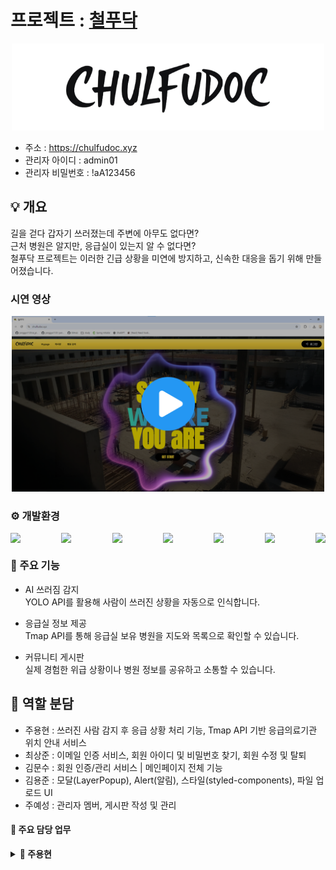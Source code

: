 # 프로젝트 : [철푸닥](https://chulfudoc.xyz)
<div align="center">
  <a href="https://chulfudoc.xyz">
    <img src="https://raw.githubusercontent.com/koreait1/chulfudoc-front/master/img/resources/logo.png" alt="철푸닥" width="500"/>
  </a><br />
</div>

- 주소 : https://chulfudoc.xyz
- 관리자 아이디 : admin01
- 관리자 비밀번호 : !aA123456

## 💡 개요
길을 걷다 갑자기 쓰러졌는데 주변에 아무도 없다면?<br />
근처 병원은 알지만, 응급실이 있는지 알 수 없다면?<br />
철푸닥 프로젝트는 이러한 긴급 상황을 미연에 방지하고, 신속한 대응을 돕기 위해 만들어졌습니다.<br />

### 시연 영상
<div align="center">
  <a href="https://youtu.be/A1iIsN803bc">
    <img src="https://raw.githubusercontent.com/koreait1/chulfudoc-front/master/img/resources/alt.png" alt="철푸닥 시연영상" width="500"/>
  </a><br />
</div>

### ⚙ 개발환경

<div style="display: flex; justify-content: space-between;">
	<img src="https://img.shields.io/badge/Nextjs-000000?style=for-the-badge&logo=nextdotjs&logoColor=white">
	<img src="https://img.shields.io/badge/TypeScript-3178C6?style=for-the-badge&logo=typescript&logoColor=white">
	<img src="https://img.shields.io/badge/SpringBoot-6DB33F?style=for-the-badge&logo=springboot&logoColor=white">
	<img src="https://img.shields.io/badge/Mysql-4479A1?style=for-the-badge&logo=mysql&logoColor=white">
	<img src="https://img.shields.io/badge/Docker-2496ED?style=for-the-badge&logo=docker&logoColor=white">
	<img src="https://img.shields.io/badge/Jenkins-D24939D?style=for-the-badge&logo=jenkins&logoColor=white">
	<img src="https://img.shields.io/badge/Roboflow-6706CE?style=for-the-badge&logo=roboflow&logoColor=white">
</div> 

### 🔹 주요 기능
- AI 쓰러짐 감지<br />
YOLO API를 활용해 사람이 쓰러진 상황을 자동으로 인식합니다.<br />

- 응급실 정보 제공<br />
Tmap API를 통해 응급실 보유 병원을 지도와 목록으로 확인할 수 있습니다.<br />
- 커뮤니티 게시판<br />
실제 경험한 위급 상황이나 병원 정보를 공유하고 소통할 수 있습니다.

## 👥 역할 분담
- 주용현 : 쓰러진 사람 감지 후 응급 상황 처리 기능, Tmap API 기반 응급의료기관 위치 안내 서비스
- 최상준 : 이메일 인증 서비스, 회원 아이디 및 비밀번호 찾기, 회원 수정 및 탈퇴
- 김문수 : 회원 인증/관리 서비스 | 메인페이지 전체 기능
- 김용준 : 모달(LayerPopup), Alert(알림), 스타일(styled-components), 파일 업로드 UI
- 주예성 : 관리자 멤버, 게시판 작성 및 관리 

#### 📌 주요 담당 업무
<details>
	<summary><strong>👤 주용현</strong></summary>

### ⚙️ 기능 설명
- 낙상 감지 서비스
	- 웹캠 연결
	- 사용자가 버튼을 눌러 웹캠 On/Off 전환 가능
	- AI 서버로 영상 전송 & 객체 감지
	- 권한 거부 시 사용자 친화적 UX 제공
	- 이미지 예시(허용 / 비허용)를 통해 브라우저 권한 허용 안내
	- 쓰러짐이 감지되면 감지 영역에 빨간 박스를 표시
	- 웹캠 사용 가능 여부(webcamAble)에 따라 DetectBox 표시 여부 결정
	- DetectBox에서 감지된 이벤트를 받아 일정 횟수 이상이면 낙상으로 판단
	- 낙상 감지 시 /tmap 페이지로 라우팅 -> 가까운 응급의료기관 자동 조회 서비스

**응급의료기관 정보 제공 서비스**
- 응급의료기관 지도 서비스 : 마커 클릭
	- 사용자의 현재 위치를 기반으로 Tmap 지도 초기화
 	- CSV(`ERPlusPlus.csv`)에서 응급의료기관 데이터 파싱 후 지도에 마커 표시
	- 병원 마커 클릭 시:
		- Tmap API를 통해 현재 위치 → 병원까지의 경로 탐색
 		- Polyline으로 경로를 지도에 표시
		- 병원 상세 정보(주소, 연락처, 거리, 예상 소요 시간)를 InfoWindow로 제공
		- API 호출 제한(429) 또는 오류 발생 시 AlertDialog로 안내

- 응급의료기관 지도 및 목록 조회 서비스 : 가까운 응급의료기관 자동 조회
	- 내 주변 응급의료기관 정보 테이블 표시
		- 사용자 현재 위치 기준 직선 거리(Haversine 공식) 계산
		- 직선거리가 가까운 20개 후보 병원 선정 후 Tmap Routes API로 실제 도로 거리 계산 -> 호출 최소화
		- 실제 거리 기준 상위 5개 병원을 테이블로 표시
		- 거리 계산 중 로딩 표시
	- 사용자의 현재 위치를 기반으로 Tmap 지도 초기화
	- CSV(ERPlusPlus.csv)에서 응급의료기관 데이터를 파싱
	- 현재 위치와 가장 가까운 5개 병원 표시
	- 병원별 Polyline 경로 표시 및 InfoWindow를 통한 상세 정보 제공
	- API 호출 제한(429) 또는 오류 발생 시 SweetAlert2를 이용한 안내
	- 지도 초기 로딩 시 로딩 컴포넌트 표시
	- 토글 버튼(지도 보기, 목록 보기)을 클릭하여 응급의료기관의 지도, 목록 검색 서비스를 전환
	- 패널 전환 시 페이드 + 슬라이드(오른쪽 → 왼쪽) 애니메이션 적용.


- 응급의료기관 검색 서비스
	- 사용자로부터 병원 검색 키워드를 입력받고, 검색 옵션을 선택할 수 있는 폼 제공.
	- Enter 키 또는 버튼 클릭으로 검색 동작 실행.
	- 검색 옵션:
		- ALL: 통합검색
		- NAME: 병원명 검색
		- ADDR: 주소 검색
	- 사용자의 위치를 기반으로 지도(Tmapv3)를 표시하고, 병원 마커 및 도로 경로를 시각화.
	- 검색 폼(ERSearchForm)을 통해 병원명, 주소, 통합검색 가능.
	- 검색 결과에 따라 지도에 마커, InfoWindow, 경로선(Polyline)을 동적으로 표시.
	- Tmap API 호출 시 제한(429)을 처리하고, 오류 발생 시 사용자 알림을 표시.
	- 응급의료기관 목록을 표 형태로 렌더링.
	- 응급 의료 기관의 이름, 주소, 전화번호를 테이블로 표시.
	- 검색 결과가 없으면 “검색 결과가 없습니다.” 메시지 출력.

### 📝 코드 리뷰
### detect
- /_components/DetectBox.tsx
	- navigator.mediaDevices.getUserMedia() API를 사용해 웹캠 스트림을 가져옴
	- 스트림을 <video>에 연결하고, <canvas>를 통해 사용자 화면에 출력
	- monitor() 함수가 주기적으로 실행되어 감지 동작 수행
		- <canvas>를 Blob으로 변환 후 서버에 전송
		- 서버 응답(JSON 배열)에서 감지 좌표를 꺼내 ctx.strokeRect로 박스 표시
		- 감지 결과 중 "쓰러짐"(cls === 1)일 경우만 그려짐
		- 감지 시 callback 호출 → 상위 컴포넌트에서 후속 처리 가능
	- 웹캠 권한이 없거나 거부된 경우:
		- alertDialog로 안내 메시지 출력
		- LayerPopup을 열어 권한 허용 방법을 이미지와 함께 제공

- /_containers/DetectContainer.tsx
	- webcamAble 상태에 따라 두 가지 UI 제공
		- true → <DetectBox> 렌더링 + "WebCam Off" 버튼
 		- false → "GET START" 버튼
	- detectCallback
		- 감지 이벤트 발생 시 호출
		- 최근 10초 이내 감지 횟수를 카운트
		- 5회 이상이면 fallDetect 상태를 true로 변경
	- useEffect
		- fallDetect가 true일 때 /tmap 페이지로 이동
	- onDetectChange
		- 현재 webcamAble 상태를 반전시켜 상위 컴포넌트(onChange)에 전달
	- WebcamButton
		- 스타일이 적용된 버튼으로 WebCam On/Off 토글 역할 수행

### tmap
- @/app/layout.tsx  
	- <head> 영역에 <script src={tmapApiUrl}>를 통해 Tmap appkey를 정적으로 추가
	- 컴포넌트 내부에서 동적으로 삽입하려 하면 Next.js에서 document.write가 허용되지 않으므로, 해당 방식으로 처리

- @/app/_global/components/Map.tsx : 다른 Tmap 컴포넌트들의 참고용 컴포넌트 역할 및 마커 서비스 제공
	- 전역 선언
		- window.Tmapv3 타입 선언으로 Tmap API 사용 가능하게 설정
	- 데이터 로드
		- Papa.parse 사용해 CSV 파일(/ERPlusPlus.csv)을 파싱
		- 위도, 경도 값이 없는 병원은 스킵
	- 지도 초기화
		- navigator.geolocation으로 현재 위치를 받아 지도 중심 좌표 설정
		- 현재 위치에 마커 및 InfoWindow(현위치) 추가
	- 병원 마커
		- CSV 데이터를 순회하며 병원 위치에 마커 표시
		- 마커 클릭 이벤트 처리:
			- 기존 Polyline과 InfoWindow 제거
			- Tmap Routes API 호출
			- 응답 데이터를 파싱하여 경로(Polyline) 표시
			- 병원 상세 정보 InfoWindow 렌더링
				- (병원 정보 닫기) 텍스트를 클릭하면 InfoWindow 제거
	- 오류 처리
		- API 호출 제한(429) → 에러 다이얼로그 + 홈 리다이렉트
		- 기타 API 오류 → 에러 다이얼로그 + 새로고침 옵션 제공
	- 스타일링
		- Wrapper 컴포넌트: 지도 영역 크기 및 border 스타일 지정
		- width, height를 prop으로 받아 동적으로 적용 가능

- /_components/NearERMap.tsx
	- 지도 초기화
		- window.Tmapv3가 로드될 때까지 setInterval로 대기 후 초기화
		- initMap에서 CSV 데이터를 파싱하고 병원 정보를 준비
	- 사용자 위치
		- navigator.geolocation.getCurrentPosition으로 현재 위치 확인
		- 위치 확인 실패 시 AlertDialog 호출 및 로딩 종료
		- 병원 표시
		- 위도/경도 값이 있는 병원만 필터링
		- 현재 위치와 병원 좌표 간 거리 계산 후 가까운 5개 병원 선택
		- 각 병원 마커 생성 및 InfoWindow 표시
	- Tmap Routes API 호출 후 Polyline으로 경로 표시
		- 각 경로별 색상 지정 (colors 배열)
	- 오류 처리
		- API 호출 제한(429) → AlertDialog 호출, 메인 페이지 이동, onBlocked 콜백 호출
		- 기타 API 오류 → AlertDialog 호출 + 새로고침 옵션 제공
		- 다중 알람 방지를 위해 errorRef 사용
	- 상태 관리
		- loading 상태로 초기 지도 로딩 표시
		- 병원 경로 표시 완료 시 setLoading(false) 처리


- /_components/NearERInfo.tsx
	- 데이터 로드
		- Papa.parse를 사용하여 CSV를 다운로드하고, 위도/경도가 있는 데이터만 필터링
	- 사용자 위치 확인
		- navigator.geolocation.getCurrentPosition으로 위치 확인
		- 위치 확인 후 거리 계산 및 후보 병원 선정
	- 거리 계산
		- Haversine 공식을 사용하여 직선 거리 계산 → 후보 20개 추림
		- 후보 병원 20개만 Tmap Routes API 호출 → 실제 거리 계산
		- 각 호출마다 200ms 텀을 두어 API 과부하 방지
	- 병원 선정
		- 실제 거리 기준 상위 5개 병원을 nearestHospitals 상태에 저장
	- UI 표시
		- TableWrap 스타일로 테이블 구성
		- 열: 순위, 기관명, 소재지, 거리, 연락처
		- 로딩 중 LocalLoadingWrapper와 Loading 컴포넌트 표시
		- 거리 값은 km 단위로 표시, 값이 없으면 '-' 표시

- /_components/ERSearchForm.tsx
	- 컴포넌트 구조
		- SearchFormWrapper로 스타일링된 div 내에 select, input, button 배치.
		- Flex 레이아웃이 아닌 text-align: center 중심 정렬로 구성.
		- 버튼과 입력창, 선택창 모두 일관된 높이와 border-radius 적용.
	- 상태 관리
		- keyword, option 값을 props로 받아 상위 컴포넌트와 상태 동기화.
		- onSearch 콜백으로 검색 실행.
	- 이벤트 처리
		- input에서 Enter 키 이벤트를 감지하여 onSearch 호출.
		- select 변경 시 setOption 호출.
		- 버튼 클릭 시 onSearch 호출.
	- 스타일링
		- styled-components 사용, primary와 dark 컬러를 적용.
		- 버튼 hover 시 반투명 배경 색상 적용 (${primary}aa).
		- select와 input에 공통 높이와 padding 적용, 일관된 UX 제공.
		- React.memo 또는 useCallback 사용은 없음, 상태 변경 시 전체 렌더링 발생 가능.
	- 접근성 고려:
		- input에 placeholder 제공.
		- 버튼에 type 명시 (type="button")으로 form 제출 방지.
	- 전반적
		- 상위 상태와 완전히 동기화되도록 props 기반 설계.

- /_components/SearchERMap.tsx
	- 상태 관리
		- hospitals, keyword, search, option 등 핵심 상태를 useState로 관리.
		- mapRef, markersRef, linesRef, infosRef를 useRef로 관리하여 지도 요소 재사용 및 초기화 방지.
		- errorRef로 다중 알람 방지.
	- 지도 초기화
		- 최초 1회만 navigator.geolocation.getCurrentPosition 호출 후 지도 생성.
		- 현위치 마커와 InfoWindow 추가.
		- mapRef.current 존재 여부로 중복 생성 방지.
	- 검색 및 렌더링
		- useEffect로 search와 hospitals 변경 시 renderHospitals 호출.
		- 기존 마커, 라인, InfoWindow 제거 후 새로운 검색 결과 표시.
	- Tmap API 호출
		- 각 병원에 대해 두 번 API 호출:
		- 거리 계산 및 Polyline 그리기
		- API 제한(429) 체크 및 추가 경로 Polyline
		- distanceKm 계산 후 InfoWindow에 표시.
		- Polyline 색상은 lineColors 배열을 순환하며 지정.

	- 예외 처리
		- API 실패, 위치 불가, 검색 결과 없음 등 상황에서 useAPIAlertDialog와 useAlertDialog를 이용해 사용자 안내.
		- errorRef를 활용하여 중복 알람 방지.
		- API 호출 제한(429) 발생 시 메인 페이지 이동 또는 새로고침 안내.
		- 로딩 처리
		- loading 상태를 통해 검색/렌더링 진행 시 전체 화면 Loading 표시.
		- React Portal을 사용해 body에 Loading overlay 렌더링.

- /_components/SearchERInfo.tsx
	- props 처리
		- hospitals 배열을 받아 map으로 렌더링.
		- 검색 결과가 없을 경우 단일 row로 안내 메시지 출력.
	- 성능 최적화
		- React.memo 적용으로 props 변경 없으면 불필요한 리렌더 방지.

- /_containers/ERLContainer.tsx
		- useState로 blocked 상태 관리.
		- false일 때: 병원 목록 표시.
		- true일 때: API 호출 제한으로 인해 병원 목록 렌더링 방지.
		- NearERMap의 onBlocked prop을 통해 호출 제한 발생 시 blocked 상태 업데이트.

- /_containers/SearchMapContainer.tsx
	- 컴포넌트 구조
		- 단순히 SearchERMap을 감싸는 래퍼 컴포넌트.
		- 부모에서 전달받은 initialKeyword와 initialOption을 그대로 하위 컴포넌트로 전달.
	- props 처리
		- initialKeyword?: string과 initialOption?: 'ALL' | 'NAME' | 'ADDR' 타입 지정으로 선택적 초기값 처리.
		- 기본값이 없는 경우 SearchERMap에서 자체 초기값 사용.
	- 성능 및 유지보수
		- 단일 책임 원칙 준수: 검색 지도 컨테이너 역할만 수행.
		- 향후 검색 컨테이너에 다른 UI나 상태를 추가하기 용이.

- /_containers/SearchInfoContainer.tsx
	- CSV 데이터 로드
		- useEffect로 컴포넌트 최초 렌더링 시 /ERPlusPlus.csv를 Papa.parse로 다운로드 및 파싱.
	- 상태 관리
		- hospitals, filteredHospitals : CSV 데이터와 검색 후 필터링된 데이터를 useState로 관리.
		- keyword, option : 검색 키워드와 검색 옵션(ALL | NAME | ADDR)을 useState로 관리.
		- pagination, currentPage : 페이지네이션 상태와 현재 페이지를 useState로 관리.
		- itemsPerPage : 한 페이지당 표시할 아이템 수를 상수로 지정.
	- 검색 기능
		- handleSearch를 useCallback으로 정의:
		- hospitals 배열에서 keyword와 option 기준으로 필터링.
		- 검색 후 filteredHospitals 상태 갱신.
		- 현재 페이지를 1로 초기화하고 setupPagination 호출.
	- 페이지네이션
		- setupPagination 함수:
			- 전체 데이터와 현재 페이지를 기반으로 총 페이지 계산.
			- 10페이지 단위 그룹으로 페이지 버튼 생성.
			- 이전/다음 페이지 그룹 이동 가능하도록 prevRangePage와 nextRangePage 계산.
		- handlePageClick 함수:
			- 페이지 버튼 클릭 시 currentPage 갱신 후 해당 페이지 데이터와 페이지네이션 재계산.


- /_containers/SearchPageContainer.tsx
	- MemberPageWrapper
		- 멤버 전용 페이지 공통 레이아웃/스타일 주입.
	- ToggleButton
		- 상단 중앙에 위치한 전환 버튼.
		- 현재 화면에 따라 아이콘과 라벨이 바뀜:
			- 지도 화면일 때: 아이콘 MdList, 라벨 “목록 보기”
			- 목록 화면일 때: 아이콘 MdMap, 라벨 “지도 보기”
		- z-index: 10으로 패널 위에 떠 있어 항상 클릭 가능.
	- Panel (슬라이드 패널)
		- 지도/목록 각각을 감싸는 두 개의 절대 배치 패널.
		- active prop으로 보임/숨김과 인터랙션 가능 여부를 제어:
			- 보임: opacity: 1, transform: translateX(0), pointer-events: auto
			- 숨김: opacity: 0, transform: translateX(20px), pointer-events: none
		- 슬라이드/페이드 전환(transition: all 0.5s)으로 자연스러운 화면 교체.
		- margin-top: 100px으로 상단 토글 버튼 영역과 시각적으로 분리.
	- SearchMapContainer
		- 지도 기반 검색 화면을 담당하는 하위 컨테이너.
		- initialKeyword, initialOption을 받아 내부에서 지도/경로/마커 렌더링 등 제공.
	- SearchERInfoContainer
		- 목록(테이블) 기반 검색 화면을 담당하는 하위 컨테이너.
		- initialKeyword, initialOption을 받아 내부에서 필터링/페이지네이션 등 제공.

- /api/mapRoute/route.ts
	- 쿼리 파라미터 검증
		- startX, startY, endX, endY 중 하나라도 없으면 400 Bad Request 반환
	- Tmap API 호출
		- URL 구성 시 NEXT_PUBLIC_TMAP_API_KEY 사용
		- 요청 옵션:
			- version=1, format=json
			- 좌표 타입: WGS84GEO
			- searchOption=1, trafficInfo=Y
	- 응답 처리
		- HTTP 429 → 클라이언트에 API 호출 제한 초과 메시지 + 429 상태 코드 반환
		- 기타 HTTP 오류 → 상태 코드와 에러 메시지 전달
		- 정상 응답 → JSON 데이터 그대로 반환
	- 예외 처리
		- 네트워크 또는 기타 예외 발생 시 500 Internal Server Error 반환
		- 콘솔에 에러 로그 기록

- /hooks/useAPIAlertDialog.tsx
	- 핵심 기능
		- SweetAlert2(Swal.fire)를 활용한 재사용 가능한 알림 훅
		- mainCallback과 reloadCallback에 따라 Confirm / Cancel 버튼 동적으로 표시
		- 버튼 텍스트(mainText, reloadText) 기본값 제공 → 재사용성 높음
	- global에 `useAlertDialog.tsx`가 있지만, 추가 구현한 이유:  
		- Tmap 지도를 렌더링할 때 폴리라인이 먼저 렌더링되면, **처음 렌더링된 폴리라인이 표시되지 않는 오류**를 방지하기 위함
- /types/SearchERInfoTypes.ts
	- 병원 정보 관련 타입 공통화


### 🖼️ 구현 이미지
<p align="center">
  <img src="https://raw.githubusercontent.com/koreait1/chulfudoc-front/master/img/jyh/1.png" alt="jyh1" width="800"/>
  <img src="https://raw.githubusercontent.com/koreait1/chulfudoc-front/master/img/jyh/2.png" alt="jyh2" width="800"/>
  <img src="https://raw.githubusercontent.com/koreait1/chulfudoc-front/master/img/jyh/3.png" alt="jyh3" width="800"/>
  <img src="https://raw.githubusercontent.com/koreait1/chulfudoc-front/master/img/jyh/4.png" alt="jyh4" width="800"/>
  <img src="https://raw.githubusercontent.com/koreait1/chulfudoc-front/master/img/jyh/5.png" alt="jyh5" width="800"/>
  <img src="https://raw.githubusercontent.com/koreait1/chulfudoc-front/master/img/jyh/6.png" alt="jyh6" width="800"/>
  <img src="https://raw.githubusercontent.com/koreait1/chulfudoc-front/master/img/jyh/7.png" alt="jyh7" width="800"/>
  <img src="https://raw.githubusercontent.com/koreait1/chulfudoc-front/master/img/jyh/8.png" alt="jyh8" width="800"/>
</p>

</details>

<details>
	<summary><strong>👤 최상준</strong></summary>

### ⚙️ 기능 설명
- 회원 탈퇴
	- DeleteButton 컴포넌트 제작
	- SweetAlert2 기반 확인/완료 메시지 제공
	- 탈퇴 성공 시 3초 안내 메시지 후 자동 로그아웃 처리
	- localStorage 토큰·쿠키 삭제 → /member/login 리다이렉트

- 이메일 인증
	- HTML 템플릿 제작 (비밀번호 초기화/이메일 인증) → 반응형 레이아웃 적용
	- RedisTemplate 연동: 인증 토큰 저장 및 만료·쿨다운 관리
	- 인증 메일 재전송 버튼 제공 + 쿨다운 타이머 표시
	- 인증 성공/만료/실패 상태별 결과 페이지 구현

- 인증타이머
	- 인증 메일/코드 발송 시 Redis에 카운트 저장
	- 프론트에서 재전송 시도 횟수 및 남은 시간 표시


- 아이디 찾기 / 임시 비밀번호 발급
	- 가입 시 등록된 이메일을 통해 아이디 안내 메일 발송
	 -비밀번호 분실 시 임시 비밀번호 메일 전송

- 회원 수정
	- 프로필 정보(닉네임, 비밀번호 등) 수정 기능 구현
	- 수정 성공 시 최신 정보로 UI 즉시 갱신

### 📝 코드 리뷰
- AuthCount.tsx
	- 인증 쿨다운 타이머 컴포넌트(기본 180초). startSignal로 시작/리셋, 만료 시 onExpire 콜백
	- 내부 setInterval 관리로 남은 시간표시

- FindIdForm.tsx
	- 이름/이메일 입력 후 아이디 찾기 요청(ApiUrl.FINDUSERID) 전송
	- AuthNumButton로 요청 시작 시 pending 처리 및 에러 메시지 표시

- FindIdDoneForm.tsx
	- 찾은 아이디를 읽기 전용으로 표시, 로그인/비밀번호 찾기 버튼 제공
	- pending 상태에 따라 버튼 비활성화 및 에러 메시지 출력

- FindPwForm.tsx
	-아이디/이메일 입력 후 임시 비밀번호 발급 요청(ApiUrl.PWRESET)
	-AuthNumButton로 전송, 폭(width) 지정 및 에러 표시

- FindContainer.tsx
	- mode=id|pw에 따라 FindIdForm/FindPwForm 스위칭
	- 폼 상태/에러/대기 관리, 콜백에서 라우팅 및 알림(useAlertDialog) 처리

- FindIdDoneContainer.tsx
	- sessionStorage('find:id')에서 아이디 로드 후 완료 화면 구성
	- 로그인/비밀번호 찾기 라우팅 콜백 제공 및 초기 접근 검증

- DeleteButton.tsx
	- 탈퇴 확인 모달 → /member/delete 호출 → 성공 시 토큰 삭제 후 /member/api/logout
	- 상태코드(401/403)별 사용자 안내 분기

- ProfileForm.tsx
	- 회원 수정 폼 UI(이름/비번/휴대전화/프로필 이미지).
	- 파일 업로드/삭제 콜백과 에러 메시지 표시, 제출 버튼 제공

- ProfileContainer.tsx
	- 사용자 정보 로드/상태 관리, 서버 액션과 연계해 수정 처리
	- 완료 시 컨텍스트 업데이트 후 /mypage로 이동

- _services/actions.ts > processProfile
	- 서버 액션: 폼 유효성 검사 후 /member/update(PATCH) 호출
	- 성공 시 done=true로 반환, 실패는 필드/글로벌 에러로 회신

### 🖼️ 구현 이미지
<p align="center">
  <img src="https://raw.githubusercontent.com/koreait1/chulfudoc-front/master/img/sang/1.png" alt="sang1" width="800"/>
  <img src="https://raw.githubusercontent.com/koreait1/chulfudoc-front/master/img/sang/2.png" alt="sang2" width="800"/>
  <img src="https://raw.githubusercontent.com/koreait1/chulfudoc-front/master/img/sang/3.png" alt="sang3" width="800"/>
  <img src="https://raw.githubusercontent.com/koreait1/chulfudoc-front/master/img/sang/4.png" alt="sang4" width="800"/>
  <img src="https://raw.githubusercontent.com/koreait1/chulfudoc-front/master/img/sang/5.png" alt="sang5" width="800"/>
  <img src="https://raw.githubusercontent.com/koreait1/chulfudoc-front/master/img/sang/6.png" alt="sang6" width="800"/>
  <img src="https://raw.githubusercontent.com/koreait1/chulfudoc-front/master/img/sang/7.png" alt="sang7" width="800"/>
  <img src="https://raw.githubusercontent.com/koreait1/chulfudoc-front/master/img/sang/8.png" alt="sang8" width="800"/>
  <img src="https://raw.githubusercontent.com/koreait1/chulfudoc-front/master/img/sang/9.png" alt="sang9" width="800"/>
</p>

</details>

<details>
	<summary><strong>👤 김문수</strong></summary>

### ⚙️ 기능 설명
**회원 인증/관리 서비스**
- 회원 가입
	- 회원 가입 시 필수 입력 항목 체크
	- 중복(아이디, 이메일), 패스워드 보안 레벨, 이메일 형식, 휴대전화 번호 형식 검증
	- REST API를 활용한 소셜 연동 회원 가입
- 로그인
	- 로그인 필수 항목 정보 전달 -> BE에서 회원 존재 여부 체크 -> JWT 토큰 발급
	- 소셜 계정 : 소셜 토큰 체크 -> JWT 토큰 발급
- 본인 인증(이메일)
	- 이메일 형식 체크 후 이메일 발송(템플릿 형태) 요청
	- Redis 내 인증번호 임시 저장(BE) -> 입력한 인증번호와 일치 여부 체크

- 메인페이지
	- 홈페이지 컨셉에 맞는 스타일링
	- UI 기획 및 제작

- 전반적인 QA 업무
  - 서비스 전반적인 검증

### 📝 코드 리뷰
- AuthNumButton.tsx : CSR 방식 이메일 인증에 사용되는 공통 버튼 컴포넌트(메일 발송, 이메일 인증 등 어떤 목적에도 대응할 수 있도록 설계)
- member/_services/actions.ts : 회원 가입, 로그인, 회원정보 조회를 위한 메서드 통합 정의
- member/_component & _container : 회원 가입, 로그인 등에 필요한 각종 폼 및 컨테이너 정의
- admin/membership : 관리자가 회원 목록을 조회할 수 있는 서비스 정의
- main/ : 메인페이지 UI 구현

  ※ 상세한 코드가 궁금하시다면 `kiana507680@gmali.com`으로 연락주세요.

### 🖼️ 구현 이미지
<p align="center">
  <img src="https://raw.githubusercontent.com/koreait1/chulfudoc-front/master/img/kms/main.png" alt="main" width="800"/>
  <img src="https://raw.githubusercontent.com/koreait1/chulfudoc-front/master/img/kms/serviceOn.png" alt="serviceOn" width="800"/>
  <img src="https://raw.githubusercontent.com/koreait1/chulfudoc-front/master/img/kms/main2.png" alt="main2" width="800"/>
  <img src="https://raw.githubusercontent.com/koreait1/chulfudoc-front/master/img/kms/join.png" alt="join" width="800"/>
  <img src="https://raw.githubusercontent.com/koreait1/chulfudoc-front/master/img/kms/authNum.png" alt="authNum" width="800"/>
</p>
</details>

<details>
	<summary><strong>👤 김용준</strong></summary>

### ⚙️ 기능 설명
- **모달 (LayerPopup)**
  - `react-modal`을 래핑한 공통 팝업 컴포넌트
  - `isOpen`, `onClose`, `title`, `width`, `height` 등 props로 다양한 화면에서 재사용 가능
  - 닫기 버튼과 헤더 스타일을 포함해 일관된 UX 제공
  - 로그인, 권한 안내, 마이페이지 등 다양한 화면에서 활용
- **Alert (알림)**
  - 기존 `window.alert()`의 투박하고 제각각인 UI 문제 해결
  - 공통 디자인을 적용한 `AlertDialog` 컴포넌트 제작
  - `alertDialog("메시지")` 한 줄로 호출 가능
  - 프로젝트 전반에 걸쳐 같은 모양과 UX로 알림 제공
- **스타일 시스템**
  - `styled-components` 기반 디자인 시스템 적용
  - `_global/styles/color.ts`, `fontsize.ts` 등 전역 상수 관리
  - 색상, 폰트, 레이아웃을 통일해 모든 화면에서 동일한 느낌 제공
  - 반응형 고려 → 320px ~ 1150px까지 대응
- **파일 업로드 UI**
  - `FileUpload.tsx`, `FileUploadBox.tsx`, `ImageUploadBox.tsx` 구현
  - 클릭 업로드 + Drag & Drop 지원
  - 업로드된 파일/이미지 미리보기를 `FileImages.tsx`로 제공
  - 어디서든 같은 방식으로 작동해 UX의 일관성을 유지
  - 서버 연동을 고려해 업로드/다운로드/썸네일 처리와 연결됨
  
### 📝 코드 리뷰
- _global/components/LayerPopup.tsx
	- react-modal 래핑 공통 모달
	- isOpen/onClose/title/width/height로 재사용
	- 닫기 버튼 포함, 전역 색/폰트로 일관 UX
- _global/hooks/useAlertDialog.tsx
	- SweetAlert2 기반 공통 알림 훅
	- alertDialog({ title, text, icon, callback }) 한 줄 호출
	- 확인 시 callback 실행(선택)
- _global/components/FileUpload.tsx
	- 버튼 클릭 → 동적 <input type="file"> 생성
	- single, imageOnly 옵션 지원
	- useFetchCSR로 업로드, 결과는 onUploaded로 전달
	- 실패 시 useAlertDialog로 안내
- _global/components/FileImages.tsx
	- 업로드 이미지 리스트/미리보기
	- next/image 사용, 썸네일 그리드
	- 클릭 시 LayerPopup으로 확대 보기
	- viewOnly/viewOrgImage로 동작 제어
- _global/styles/color.ts, fontsize.ts
	- 전역 팔레트/폰트 크기 토큰
	- 화면 전반 색·모양 일관성 유지
	- 직접 값 대신 토큰 사용 권장

### 🖼️ 구현 이미지
<p align="center">
	<div>
  <img src="https://raw.githubusercontent.com/koreait1/chulfudoc-front/master/img/kyj/1.PNG" alt="kyj1" height="100"/>
  <img src="https://raw.githubusercontent.com/koreait1/chulfudoc-front/master/img/kyj/2.PNG" alt="kyj2" height="100"/>
  <img src="https://raw.githubusercontent.com/koreait1/chulfudoc-front/master/img/kyj/3.PNG" alt="kyj3" height="100"/>
	</div><div>
		<img src="https://raw.githubusercontent.com/koreait1/chulfudoc-front/master/img/kyj/4.PNG" alt="kyj4" height="100"/>
  <img src="https://raw.githubusercontent.com/koreait1/chulfudoc-front/master/img/kyj/5.PNG" alt="kyj5" height="100"/>
  <img src="https://raw.githubusercontent.com/koreait1/chulfudoc-front/master/img/kyj/6.PNG" alt="kyj6" height="100"/>
	</div><div>
		<img src="https://raw.githubusercontent.com/koreait1/chulfudoc-front/master/img/kyj/7.PNG" alt="kyj7" height="200"/>
  <img src="https://raw.githubusercontent.com/koreait1/chulfudoc-front/master/img/kyj/8.PNG" alt="kyj8" height="200"/>
  <img src="https://raw.githubusercontent.com/koreait1/chulfudoc-front/master/img/kyj/9.PNG" alt="kyj9" width="400"/>
	</div></p>

</details>

<details>
	<summary><strong>👤 주예성</strong></summary>

### ⚙️ 기능 설명
회원 관리
- 관리자(admin)에서 회원목록 조회(어드민, 멤버 권한 분기)
- 키워드 검색 : 이메일, 이름, 휴대폰, 아이디로 조회가능
- PUUID, 회원, 이름, ID, E-mail, 연락처, 소셜 연동(카테고리)들 조회 가능
게시판 관리
- 키워드 검색 : 게시판 ID, 게시판 이름으로 조회가능
- 생성되어있는 게시판 조회기능 아래에 목록으로 구현
- 게시판 등록 : 게시판 기본 설정 및 분류, 스킨, 권한 등으로 게시판을 만들 수 있음
게시판
- 비회원, 회원, 관리자 등 권한을 통해 글쓰기 및 글보기, 글삭제, 글수정 가능
- 비회원 일 시 비밀번호 검증을 통해 재확인 후 삭제 및 수정 가능
- 회원은 본인 검증을 통해 삭제 및 수정 가능함
- 관리자는 검증 없이 삭제 및 수정 가능
- 검색 기능을 통해 게시판 내의 게시글 검색 가능함
- 분류 설정 시에 메인타이틀 아래에 분류별 필터 가능
- 생성된 게시판들을 메인타이틀 위에 리스트로 띄워놓음

### 📝 코드 리뷰
- 게시판쪽 
- 컴포넌트
- BoardCategory.tsx
    - 게시판 카테고리 필터 UI 제공
        - useSearchParams로 URL 쿼리(?category=) 확인
        - 전체 버튼과 카테고리별 버튼을 렌더링
- BoardForm.tsx
    - 게시글 작성/수정 폼 컴포넌트. 게시판 설정(에디터/파일/카테고리/공지)과 사용자 상태(관리자/게스트)에 따라 입력 항목과 업로드 기능을 동적으로 제공.
        - board: 게시판 설정(에디터 사용, 이미지 업로드, 첨부파일, 카테고리 등) 제어
        - data: 폼 값 및 모드(register/update), 파일 그룹 gid, 공지 여부 notice, 게스트 여부 guest 등
        - errors: 필드별 검증 메시지 출력
        - pending: 제출 중 로딩/버튼 비활성화 제어
        - action: 서버 액션(폼 action으로 전달)
        - onChange, onToggle, editorCallback, fileUploadCallback, fileDeleteCallback: 상위 컨테이너 로직과 연동되는 이벤트 핸들러
- BoardListItems.tsx
    - 게시판 목록 컴포넌트. 게시글 리스트를 화면에 출력하고, 공지/카테고리 뱃지·제목·작성자·작성일·조회수를 함께 표시.
        - items: BoardDataType[] 형태의 게시글 배열 전달
        - BoardItem: 개별 게시글 항목 렌더링, 상세 페이지(/board/view/{seq})로 이동 링크 포함
        - createdAt 기준으로 방금전/몇 분 전/몇 시간 전 → 일정 시간이 지나면 yyyy.MM.dd HH:mm 포맷으로 표시
        - 게시글이 없을 경우 “조회된 게시글이 없습니다.” 메시지 출력
- BoardSearchForm.tsx
    - 게시판 검색 폼과 글작성 진입 링크 제공.
        - GET /board/list/{bid}로 검색 요청 전송(쿼리 파라미터 유지)
        - category가 있으면 hidden 필드로 분류 필터 유지
        - 검색 옵션(sopt: 통합/제목/내용/제목+내용/이름) + 검색어(skey) 입력
        - 게시판이 writable이면 글작성 링크(/board/write/{bid}) 노출
    - 입력
        - search?: BoardSearchType – 초기 검색 상태(카테고리/옵션/키워드)
        - board?: BoardConfigType – 게시판 식별자(bid), 작성 가능 여부(writable)
- BoardView.tsx
    - 게시글 상세 화면 컴포넌트. 
    - 제목/공지·카테고리 뱃지, 작성자·작성일·조회수, 본문(에디터/텍스트 지원), 첨부파일 목록을 표시하고, 목록/수정/삭제/작성 이동·액션 링크를 제공.
- BoardList.tsx
    - 게시판 목록 페이지의 컨테이너 컴포넌트.
    - BoardCategory: 카테고리 필터 표시
    - BoardListItems: 게시글 리스트 출력
    - BoardSearchForm: 검색 폼 및 글쓰기 버튼 제공
    - 특징: 전달받은 board, items, search를 하위 컴포넌트에 연결하여 목록 화면 전체를 조립하는 역할.
- CommentForm.tsx
    - 댓글 작성/수정 폼 컴포넌트.
    - 폼 hidden 값: guest, mode(comment_write/comment_update), seq, boardDataSeq 관리
    - 입력 항목: 작성자(commenter), 게스트일 경우 비밀번호(guestPw), 댓글 내용(content)
    - 상태 표시: errors 객체를 통해 각 필드별 검증 메시지 출력
- CommentItems.tsx
    - 댓글 목록 컴포넌트. 각 댓글의 작성자/이메일, 작성일, 본문을 표시하고 권한에 따라 수정/삭제 액션을 제공.
    - CommentItem: 개별 댓글 렌더링
    - 본문은 nl2br로 줄바꿈 반영
    - editable일 때만 버튼 노출:
    - 삭제: 확인 다이얼로그 후 router.push('/board/comment/delete/{seq}')
    - 수정: /board/comment/{seq} 이동
    - items가 없거나 비어 있으면 렌더링 생략 (빈 상태 UI는 별도 처리 전제)
- BoardTabs.tsx
    - 여러 게시판 간을 전환할 수 있는 탭 내비게이션 컴포넌트.
    - boards: 게시판 설정 배열(BoardConfigType[]) → 각각 탭으로 렌더링
    - activeBid: 현재 활성화된 게시판 식별자, 해당 탭에 on 클래스 적용
    - 각 탭은 /board/list/{bid} 경로로 이동
- PasswordForm.tsx
    - 비회원 게시글/댓글 수정·삭제 시 비밀번호 확인을 위한 폼 컴포넌트.
    - mode, seq: hidden 필드로 동작 모드 및 대상 글/댓글 식별자 전달
    - password: 비회원 비밀번호 입력 필드
    - errors: 각 필드 및 전역 에러 메시지 출력
    - pending: 제출 중 로딩 처리 및 버튼 비활성화
- BoardForm.tsx / BoardList.tsx / BoardView.tsx
    - 게시판의 스킨(skin) 설정에 따라 다른 UI 컴포넌트를 로드하는 래퍼 컴포넌트.
    - board.skin 값이 gallery면 GallerySkin, 그 외는 DefaultSkin 사용
    - BoardForm: 글 작성/수정 화면용 스킨 로더
    - BoardList: 게시글 목록 화면용 스킨 로더
    - 공통적으로 board가 존재해야만 렌더링 수행
- Comment.tsx
    - 게시판의 댓글 영역을 스킨별로 나누어 렌더링하는 래퍼 컴포넌트.
    - board.skin 값이 gallery면 GalleryFormSkin + GalleryItemsSkin, 그 외는 DefaultFormSkin + DefaultItemsSkin 로드
    - FormSkin: 댓글 작성/수정 폼
    - ItemsSkin: 댓글 목록
- 컨테이너
- CommentContainer.tsx
    - 댓글 폼/목록을 제어하는 컨테이너 컴포넌트. 상태 초기화, 입력 변경, 서버 액션 연동을 담당하고, 표시 자체는 Comment(스킨 로더)에 위임.
    - 초기 폼 상태 구성: 로그인 여부 기준으로 guest 설정, loggedMember.name을 기본 작성자로 세팅, 대상 글(boardDataSeq) 연결.
    - 입력 핸들링: onChange로 로컬 폼 상태 병합 업데이트.
    - 제출 처리: useActionState(processComment)로 서버 액션 바인딩 → [errors, action, pending] 관리.
    - 렌더링: Comment에 board, data, items, 폼/에러/액션/로딩 전달(스킨에 따라 폼·목록 출력).
- UpdateContainer.tsx
    - 게시글 작성/수정 컨테이너. 폼 상태/검증/파일업로드 후속처리/에디터 연동을 담당하고 화면은 BoardForm에 위임.
    - 초기화: data.mode === 'write'이면 로그인 여부로 guest 설정, 로그인 시 poster = loggedMember.name.
    - 서버 액션: useActionState(processUpdate) → [errors, action, pending] 관리.
    - 입력 처리: onChange(일반 필드 병합), onToggle(불리언·토글 값 반영).
    - 에디터 참조: editorCallback로 에디터 인스턴스 보관(useRef).
    - 파일 업로드 후속처리: fileUploadCallback
    - 업로드 항목을 location 기준으로 에디터 이미지(editorImages) / 일반 첨부(attachFiles) 분류, immer(produce)로 배열에 push.
    - 에디터 이미지가 있으면 editorRef.current.execute('insertImage', { source: urls })로 본문에 삽입.
    - 파일 삭제 후속처리: fileDeleteCallback
    - location에 따라 대상 배열 선택 후 seq 기준으로 필터링.
    - 렌더링: CommonContainer로 래핑 후 BoardForm에 모든 핸들러/상태 전달.
- ViewContainer.tsx
    - 게시글 상세 화면 컨테이너. 제목 세팅, 삭제 액션 처리, 화면 렌더링을 조립.
    - 페이지 타이틀 세팅: useLayoutEffect로 CommonContext.setMainTitle(${data.subject}|${board.name}) 호출.
    - 삭제 처리: 확인 다이얼로그 후 /board/delete/{seq}로 라우팅(router.push).
    - 렌더링: CommonContainer로 래핑하고 BoardView에 onDelete 전달.
- 훅
- useBoardConfig.ts
    - 게시판 설정 정보 조회용 커스텀 훅. 기본값을 초기화하고, 특정 bid가 주어지면 서버에서 설정을 불러와 상태로 관리.
    - 기본 상태: mode = 'register', 페이징/권한/스킨/파일옵션 등 초기값 세팅.
    - bid 존재 시 /board/config/{bid} 호출(fetchSSR).
    - 응답이 정상(200)일 경우 mode = 'update'로 전환 후 데이터 갱신.
    - 반환값: 현재 게시판 설정 객체.
- 서비스
- action.ts
    - processUpdate(errors, formData)
    - 게시글 등록/수정 처리.
    - getBoardConfig(bid)로 게시판 설정 확인(없으면 오류 반환).
    - 필수값 검증: bid, gid, poster, subject, content (+ mode==='update'면 seq).
    - API 호출: POST/PATCH /board/update (JSON).
    - 성공 시 리다이렉트: board.afterWritingRedirect === true → /board/view/{seq} 그 외 → /board/list/{bid}
    - 실패 시: 응답 messages를 그대로 에러로 반환.
    - processPassword(errors, formData)
    - 비회원 비밀번호 검증 후 다음 액션으로 라우팅.
    - 파라미터 검증: seq, mode(허용: update|delete|comment_update|comment_delete), password.
    - API 호출:
    - 댓글: POST /board/password/comment/{seq}
    - 글: POST /board/password/{seq}
    - 성공(204) 시 리다이렉트: 
    - delete → /board/delete/{seq}
    - comment_delete → /board/comment/delete/{seq}
    - comment_update → /board/comment/{seq}
    - 그 외 → /board/update/{seq}
    - 실패 시: { password: messages } 형태로 에러 반환.
    - processComment(errors, formData)
    - 댓글 등록/수정 처리.
    - 필수값 검증: boardDataSeq, mode(수정이면 seq), commenter, content, (게스트면 guestPw).
    - API 호출: POST/PATCH /board/comment (JSON).
    - 성공 시: /board/view/{boardDataSeq}#comment_{seq}로 리다이렉트(해시로 해당 댓글 위치 이동).
    - 실패 시: 응답 messages를 에러로 반환.
- boardConfig.ts
    - 게시판 설정/목록을 서버에서 조회해 전달하는 서비스 유틸.
    - getBoardConfig(bid?: string): Promise<BoardConfigType>
    - GET /board/config/{bid} 조회 성공 시 mode='update'로 반환
    - bid 없거나 실패 시 defaultData 반환
    - getBoardList(searchParams: CommonSearchType): Promise<{ items?, pagination? }>
    - 쿼리스트링(toQueryString) 구성 → GET /board/configs/all 호출
    - 성공 시 목록/페이지네이션 객체 반환, 실패 시 빈 객체 {} 반환
- boardData.ts
    - 게시글 단건 조회 및 게시판별 목록 조회 서비스.
    - get(seq?: number): Promise<BoardDataType>
    - seq 없을 때: 새 글 작성용 기본 데이터 반환 (mode='write', gid=uuid(), 빈 필드 초기화).
    - seq 있을 때: GET /board/info/{seq} 호출.
    - 성공 시: 게시글 데이터 반환 (mode='update, bid 매핑, createdAt/modifiedAt/deletedAt → Date 변환, guestPw 제거).
    - 실패 시: 빈 값이지만 mode='update'로 반환.
    - getList(bid: string, search: BoardSearchType): Promise<BoardListType>
    - GET /board/list/{bid}{qs} 호출 (검색 조건 포함).
    - 성공 시: items 배열의 createdAt/modifiedAt/deletedAt를 Date 객체로 변환 후 목록 반환.
    - 실패 시: 빈 객체 {} 반환.
- comment.ts
    - 댓글 단건/목록 조회 및 삭제 기능 제공.
    - get(seq: number)
    - GET /board/comment/{seq} 호출.
    - 성공 시: 단일 댓글 반환 (createdAt/modifiedAt/deletedAt → Date 변환, guestPw 제거).
    - 실패 시: 빈 객체 반환.
    - getList(seq: number)
    - GET /board/comments/{seq} 호출 → 해당 게시글의 댓글 목록 조회.
    - 성공 시: 각 항목에 processData 적용 후 반환.
    - 실패 시: 빈 배열 반환.
    - deleteComment(seq: number)
    - DELETE /board/comment/{seq} 호출.
    - 성공 시: 응답 JSON 반환.
    - processData(item: CommentDataType)
    - 날짜 필드를 Date 객체로 변환.
    - guestPw를 빈 문자열로 초기화(보안 목적).
- 래퍼컨테이너
- CommonContainer.tsx
    - 게시판 화면 공통 접근 제어/예외 처리 래퍼. 하위 UI를 감싸서 권한·에러·비회원 비밀번호 인증 흐름을 통합 관리.
    - 리소스 검사: mode in ['update','view']인데 data.seq 없거나, board 없으면 알림 후 이전 페이지로 이동.
    - 권한 체크(목록/보기/작성): board.active와 listable/viewable/writable 조합으로 접근 허용 여부 판단(관리자면 우회).
    - 작성자 권한 체크(수정/삭제/댓글 수정·삭제):
    - 대상이 비회원 글이고 본인 인증 안 됨 → 비밀번호 확인 화면으로 전환(PasswordContainer).
    - 대상이 회원 글인데 비로그인 → 로그인 페이지로 리다이렉트(redirectUrl 포함).
    - 대상이 회원 글인데 다른 회원 → 권한 없음 알림 후 이전 페이지.
    - 렌더링 분기: 에러/인증 요구 시 전용 화면, 그 외에는 children 그대로 렌더.
- 어드민쪽
- 멤버
- 컴포넌트
- MemberItems.tsx
    - 역할: 회원 목록 테이블 렌더링 및 체크박스 선택/전체 선택 토글 제공.
    - 컬럼: PUUID / 회원 이름 / ID / E-mail / 연락처 / 소셜 연동
    - onToggle(memberId?, mode?): 행 선택 토글 및 헤더 클릭 시 전체 선택/해제
    - isCheckAll: 헤더 체크박스 상태 반영
    - 소셜 연동 표기: socialChannel 또는 socialProviders 배열을 문자열로 표시
    - 데이터 없을 때 “조회된 회원이 없습니다.” 출력
- MemberSearchForm.tsx
    - 회원 검색 폼. 키워드/권한 조건으로 회원 목록을 필터링하는 기능 제공.
    - sopt: 검색 옵션 (ALL, EMAIL, NAME, MOBILE, ID)
    - skey: 검색 키워드 입력
    - authorities: 권한 필터 (체크박스 ADMIN, MEMBER)
    - 다중 권한 체크를 Set으로 관리하여 초기 상태 반영 (defaultChecked).
    - GET 방식으로 요청, 검색 버튼(SubmitButton) 클릭 시 서버에 전달.
- 컨테이너
- ListContainer.tsx
    - 회원 목록 화면의 검색/목록/페이지네이션을 조립하고, 행 선택/전체 선택 상태를 관리.
    - 초기 상태: items를 받아 로컬 상태 _items로 관리(chk 필드 추가).
    - onToggle:
    - mode=check|uncheck → 전체 선택/해제 처리.
    - 특정 memberId 클릭 → 개별 선택 토글 후 전체 선택 여부 재계산.
    - MemberSearchForm(검색 조건 입력)
    - MemberItems(목록 테이블, 선택 상태 전달)
    - Pagination(페이지 이동)
- 관리자
- 컴포넌트 
- BoardConfigForm.tsx
    - 게시판 설정 폼. 게시판 기본정보·기능 옵션·스킨·권한을 입력/토글하여 저장.
    - 기본정보: bid(수정 시 고정), name, rowsForPage, pageCount
    - 기능 토글: active, editor, imageUpload, attachFile, comment, afterWritingRedirect, showViewList (라디오 UI → onKeyValue로 상태 반영, hidden으로 전송)
    - 분류(category): 여러 줄 입력 → 엔터로 구분
    - 스킨(skin): default / gallery
    - 권한: listAuthority, viewAuthority, writeAuthority, commentAuthority → ALL / MEMBER / ADMIN
- BoardItems.tsx 
    - 관리자 화면에서 게시판 리스트 테이블 표시 및 체크박스 선택/전체 선택, 일괄 삭제 트리거 제공.
    - 헤더 체크박스로 전체 선택/해제 (onToggle(undefined, 'check'|'uncheck'))
    - 행 클릭으로 개별 선택 토글 (onToggle(bid))
    - 액션 링크:
    - 설정수정: /admin/board/update/{bid}
    - 미리보기: /board/list/{bid} (새 탭)
    - 하단 액션바: 선택한 게시판 삭제하기 버튼 (onRemove)
- BoardSearchForm.tsx 
    - 관리자 화면에서 게시판 목록 검색 폼 제공.
    - 검색 조건
    - sopt: 검색옵션 (ALL, BID, NAME)
    - skey: 검색 키워드
- 컨테이너
- ListContainer.tsx (관리자용 게시판 목록 컨테이너)
    - 관리자 게시판 목록 페이지 조립 및 상태 관리.
    - 검색: BoardSearchForm 렌더링
    - 목록: BoardItems에 데이터/선택 상태 전달
    - 페이지네이션: Pagination 연결
    - 선택 관리: 전체/개별 체크 토글(onToggle), isCheckAll 동기화
    - 삭제: 선택 여부 확인 후 확인 다이얼로그로 일괄 삭제 트리거(onRemove)
- UpdateContainer.tsx
    - 관리자 게시판 설정 등록/수정 화면의 상태·검증·제출을 관리하고, 표시/입력은 BoardConfigForm에 위임.
    - 폼 상태 로컬 관리: useState(data)로 초기화
    - 서버 액션 바인딩: useActionState(processBoardConfig) → [errors, action, pending]

### 🖼️ 구현 이미지
<p align="center">
  <img src="https://raw.githubusercontent.com/koreait1/chulfudoc-front/master/img/jys/1.png" alt="jys1" width="800"/>
  <img src="https://raw.githubusercontent.com/koreait1/chulfudoc-front/master/img/jys/2.png" alt="jys2" width="800"/>
  <img src="https://raw.githubusercontent.com/koreait1/chulfudoc-front/master/img/jys/3.png" alt="jys3" width="800"/>
  <img src="https://raw.githubusercontent.com/koreait1/chulfudoc-front/master/img/jys/4.png" alt="jys4" width="800"/>
  <img src="https://raw.githubusercontent.com/koreait1/chulfudoc-front/master/img/jys/5.png" alt="jys5" width="800"/>
  <img src="https://raw.githubusercontent.com/koreait1/chulfudoc-front/master/img/jys/6.png" alt="jys6" width="800"/>
  <img src="https://raw.githubusercontent.com/koreait1/chulfudoc-front/master/img/jys/7.png" alt="jys7" width="800"/>
  <img src="https://raw.githubusercontent.com/koreait1/chulfudoc-front/master/img/jys/8.png" alt="jys8" width="800"/>
  <img src="https://raw.githubusercontent.com/koreait1/chulfudoc-front/master/img/jys/9.png" alt="jys8" width="800"/>
</p>
</details>

---

## 백엔드 원격 레포지토리
### API 백엔드 레포지토리 : https://github.com/koreait1/chulfudoc-api
### AI 백엔드 레포지토리 : https://github.com/koreait1/chulfudoc-detection

